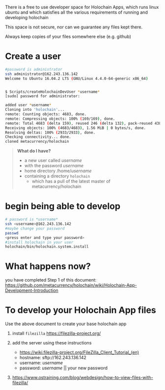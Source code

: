 There is a free to use developer space for Holochain Apps, which runs linux ubuntu and which satisfies all the various requirements of running and developing holochain

This space is not secure, nor can we guarantee any files kept there. 

Always keep copies of your files somewhere else (e.g. github)

# Create a user
```bash
#password is administrator
ssh administrator@162.243.136.142
Welcome to Ubuntu 16.04.2 LTS (GNU/Linux 4.4.0-64-generic x86_64)


$ Scripts/createHolochainDevUser *username*
[sudo] password for administrator: 

added user *username*
Cloning into 'holochain'...
remote: Counting objects: 4683, done.
remote: Compressing objects: 100% (169/169), done.
remote: Total 4683 (delta 159), reused 246 (delta 132), pack-reused 4382
Receiving objects: 100% (4683/4683), 1.56 MiB | 0 bytes/s, done.
Resolving deltas: 100% (2933/2933), done.
Checking connectivity... done.
cloned metacurrency/holochain
```
> **What do I have?**
> * a new user called *username*
> * with the password *username*
> * home directory /home/*username*
> * containing a directory `holochain`
>   * which has a pull of the latest master of metacurrency/holochain

# begin being able to develop
```bash
# password is *username*
ssh <username>@162.243.136.142
#maybe change your password
passwd
<press enter and type your password>
#install holochain in your user
holochain/bin/holochain.system.install
```
# What happens now?
you have completed Step 1 of this document: https://github.com/metacurrency/holochain/wiki/Holochain-App-Development-Introduction

# To develop your Holochain App files
Use the above document to create your base holochain app
1. install `filezilla` https://filezilla-project.org/
2. add the server using these instructions
    * https://wiki.filezilla-project.org/FileZilla_Client_Tutorial_(en)
    * hostname: sftp://162.243.136.142
    * username: *username*
    * password: *username*  || your new password

3. https://www.ostraining.com/blog/webdesign/how-to-view-files-with-filezilla/